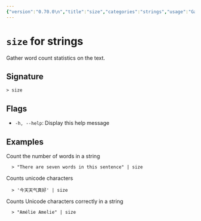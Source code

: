 ```yaml
---
{"version":"0.70.0\n","title":"size","categories":"strings","usage":"Gather word count statistics on the text.\n"}
---
```

<!-- THIS FILE IS GENERATED BY update_book_commands.cjs USING NUSHELL'S HELP COMMANDS.
REFRAIN FROM EDITING IT MANUALLY.-->
# <code>size</code> for strings

<div class='command-title'>Gather word count statistics on the text.</div>

## Signature

```> size```

## Flags

 * ```-h, --help```: Display this help message
## Examples

  Count the number of words in a string
```shell
  > "There are seven words in this sentence" | size
```
  Counts unicode characters
```shell
  > '今天天气真好' | size 
```
  Counts Unicode characters correctly in a string
```shell
  > "Amélie Amelie" | size
```


